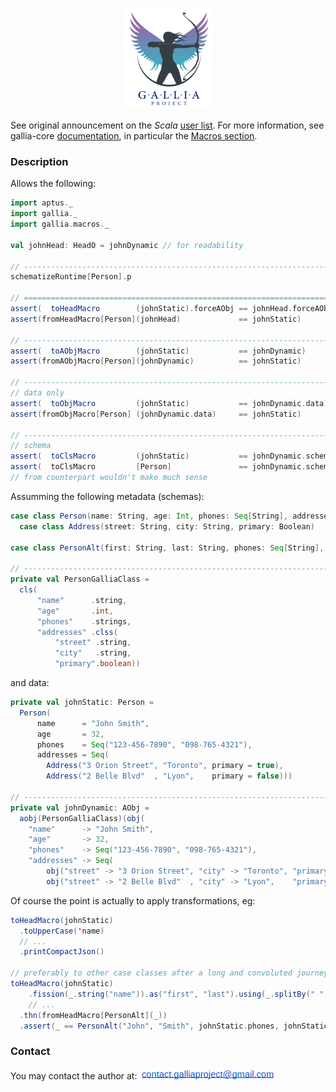 <p align="center"><img src="./images/logo.png" alt="icon"></p>

See original announcement on the _Scala_ [user list](https://users.scala-lang.org/t/introducing-gallia-a-library-for-data-manipulation/7112/11). For more information, see gallia-core [documentation](https://github.com/galliaproject/gallia-core/blob/master/README.md#introducing-gallia-a-scala-library-for-data-manipulation), in particular the [Macros section](https://github.com/galliaproject/gallia-core/blob/master/README.md#macros).


<a name="description"></a>
### Description

Allows the following:

```scala
import aptus._
import gallia._
import gallia.macros._

val johnHead: HeadO = johnDynamic // for readability

// ----------------------------------------------------------------------
schematizeRuntime[Person].p

// ======================================================================
assert(  toHeadMacro        (johnStatic).forceAObj == johnHead.forceAObj)
assert(fromHeadMacro[Person](johnHead)             == johnStatic)

// ----------------------------------------------------------------------
assert(  toAObjMacro        (johnStatic)           == johnDynamic)
assert(fromAObjMacro[Person](johnDynamic)          == johnStatic)

// ----------------------------------------------------------------------
// data only
assert(  toObjMacro         (johnStatic)           == johnDynamic.data)
assert(fromObjMacro[Person] (johnDynamic.data)     == johnStatic)

// ----------------------------------------------------------------------
// schema
assert(  toClsMacro         (johnStatic)           == johnDynamic.schema)
assert(  toClsMacro         [Person]               == johnDynamic.schema)
// from counterpart wouldn't make much sense
```

Assumming the following metadata (schemas):

```scala
case class Person(name: String, age: Int, phones: Seq[String], addresses: Seq[Address])
  case class Address(street: String, city: String, primary: Boolean)    

case class PersonAlt(first: String, last: String, phones: Seq[String], addresses: Seq[Address])

// ---------------------------------------------------------------------------
private val PersonGalliaClass = 
  cls(
      "name"      .string,
      "age"       .int,
      "phones"    .strings,
      "addresses" .clss(
          "street" .string,
          "city"   .string,
          "primary".boolean))
```

and data:

```scala          
private val johnStatic: Person =
  Person(
      name      = "John Smith",
      age       = 32,
      phones    = Seq("123-456-7890", "098-765-4321"),
      addresses = Seq(
        Address("3 Orion Street", "Toronto", primary = true),
        Address("2 Belle Blvd"  , "Lyon",    primary = false)))

// ---------------------------------------------------------------------------
private val johnDynamic: AObj =
  aobj(PersonGalliaClass)(obj(
    "name"      -> "John Smith",
    "age"       -> 32,
    "phones"    -> Seq("123-456-7890", "098-765-4321"),
    "addresses" -> Seq(
        obj("street" -> "3 Orion Street", "city" -> "Toronto", "primary" -> true),
        obj("street" -> "2 Belle Blvd"  , "city" -> "Lyon",    "primary" -> false))) )

```

Of course the point is actually to apply transformations, eg:

```scala
toHeadMacro(johnStatic)
  .toUpperCase('name)
  // ...
  .printCompactJson()    

// preferably to other case classes after a long and convoluted journey
toHeadMacro(johnStatic)
    .fission(_.string("name")).as("first", "last").using(_.splitBy(" ", 2).force.tuple2)
    // ...
  .thn(fromHeadMacro[PersonAlt](_))
  .assert(_ == PersonAlt("John", "Smith", johnStatic.phones, johnStatic.addresses))
```

### Contact
You may contact the author at: <sub><img src="./images/ct.png"></sub>

